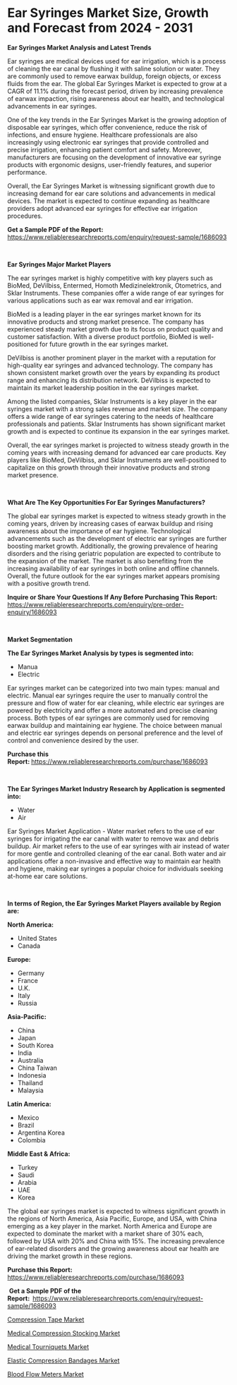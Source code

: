 <p><h1>Ear Syringes Market Size, Growth and Forecast from 2024 - 2031</h1></p><p><strong>Ear Syringes Market Analysis and Latest Trends</strong></p>
<p><p>Ear syringes are medical devices used for ear irrigation, which is a process of cleaning the ear canal by flushing it with saline solution or water. They are commonly used to remove earwax buildup, foreign objects, or excess fluids from the ear. The global Ear Syringes Market is expected to grow at a CAGR of 11.1% during the forecast period, driven by increasing prevalence of earwax impaction, rising awareness about ear health, and technological advancements in ear syringes.</p><p>One of the key trends in the Ear Syringes Market is the growing adoption of disposable ear syringes, which offer convenience, reduce the risk of infections, and ensure hygiene. Healthcare professionals are also increasingly using electronic ear syringes that provide controlled and precise irrigation, enhancing patient comfort and safety. Moreover, manufacturers are focusing on the development of innovative ear syringe products with ergonomic designs, user-friendly features, and superior performance.</p><p>Overall, the Ear Syringes Market is witnessing significant growth due to increasing demand for ear care solutions and advancements in medical devices. The market is expected to continue expanding as healthcare providers adopt advanced ear syringes for effective ear irrigation procedures.</p></p>
<p><strong>Get a Sample PDF of the Report:&nbsp;</strong> <a href="https://www.reliableresearchreports.com/enquiry/request-sample/1686093">https://www.reliableresearchreports.com/enquiry/request-sample/1686093</a></p>
<p>&nbsp;</p>
<p><strong>Ear Syringes Major Market Players</strong></p>
<p><p>The ear syringes market is highly competitive with key players such as BioMed, DeVilbiss, Entermed, Homoth Medizinelektronik, Otometrics, and Sklar Instruments. These companies offer a wide range of ear syringes for various applications such as ear wax removal and ear irrigation.</p><p>BioMed is a leading player in the ear syringes market known for its innovative products and strong market presence. The company has experienced steady market growth due to its focus on product quality and customer satisfaction. With a diverse product portfolio, BioMed is well-positioned for future growth in the ear syringes market.</p><p>DeVilbiss is another prominent player in the market with a reputation for high-quality ear syringes and advanced technology. The company has shown consistent market growth over the years by expanding its product range and enhancing its distribution network. DeVilbiss is expected to maintain its market leadership position in the ear syringes market.</p><p>Among the listed companies, Sklar Instruments is a key player in the ear syringes market with a strong sales revenue and market size. The company offers a wide range of ear syringes catering to the needs of healthcare professionals and patients. Sklar Instruments has shown significant market growth and is expected to continue its expansion in the ear syringes market.</p><p>Overall, the ear syringes market is projected to witness steady growth in the coming years with increasing demand for advanced ear care products. Key players like BioMed, DeVilbiss, and Sklar Instruments are well-positioned to capitalize on this growth through their innovative products and strong market presence.</p></p>
<p>&nbsp;</p>
<p><strong>What Are The Key Opportunities For Ear Syringes Manufacturers?</strong></p>
<p><p>The global ear syringes market is expected to witness steady growth in the coming years, driven by increasing cases of earwax buildup and rising awareness about the importance of ear hygiene. Technological advancements such as the development of electric ear syringes are further boosting market growth. Additionally, the growing prevalence of hearing disorders and the rising geriatric population are expected to contribute to the expansion of the market. The market is also benefiting from the increasing availability of ear syringes in both online and offline channels. Overall, the future outlook for the ear syringes market appears promising with a positive growth trend.</p></p>
<p><strong>Inquire or Share Your Questions If Any Before Purchasing This Report:</strong> <a href="https://www.reliableresearchreports.com/enquiry/pre-order-enquiry/1686093">https://www.reliableresearchreports.com/enquiry/pre-order-enquiry/1686093</a></p>
<p>&nbsp;</p>
<p><strong>Market Segmentation</strong></p>
<p><strong>The Ear Syringes Market Analysis by types is segmented into:</strong></p>
<p><ul><li>Manua</li><li>Electric</li></ul></p>
<p><p>Ear syringes market can be categorized into two main types: manual and electric. Manual ear syringes require the user to manually control the pressure and flow of water for ear cleaning, while electric ear syringes are powered by electricity and offer a more automated and precise cleaning process. Both types of ear syringes are commonly used for removing earwax buildup and maintaining ear hygiene. The choice between manual and electric ear syringes depends on personal preference and the level of control and convenience desired by the user.</p></p>
<p><strong>Purchase this Report:&nbsp;</strong><a href="https://www.reliableresearchreports.com/purchase/1686093">https://www.reliableresearchreports.com/purchase/1686093</a></p>
<p>&nbsp;</p>
<p><strong>The Ear Syringes Market Industry Research by Application is segmented into:</strong></p>
<p><ul><li>Water</li><li>Air</li></ul></p>
<p><p>Ear Syringes Market Application - Water market refers to the use of ear syringes for irrigating the ear canal with water to remove wax and debris buildup. Air market refers to the use of ear syringes with air instead of water for more gentle and controlled cleaning of the ear canal. Both water and air applications offer a non-invasive and effective way to maintain ear health and hygiene, making ear syringes a popular choice for individuals seeking at-home ear care solutions.</p></p>
<p>&nbsp;</p>
<p><strong>In terms of Region, the Ear Syringes Market Players available by Region are:</strong></p>
<p>
    <p> <strong> North America: </strong>
        <ul>
            <li>United States</li>
            <li>Canada</li>
        </ul>
        </p> 
    <p> <strong> Europe: </strong>
        <ul>
            <li>Germany</li>
            <li>France</li>
            <li>U.K.</li>
            <li>Italy</li>
            <li>Russia</li>
        </ul>
        </p> 
    <p> <strong> Asia-Pacific: </strong>
        <ul>
            <li>China</li>
            <li>Japan</li>
            <li>South Korea</li>
            <li>India</li>
            <li>Australia</li>
            <li>China Taiwan</li>
            <li>Indonesia</li>
            <li>Thailand</li>
            <li>Malaysia</li>
        </ul>
        </p> 
    <p> <strong> Latin America: </strong>
        <ul>
            <li>Mexico</li>
            <li>Brazil</li>
            <li>Argentina Korea</li>
            <li>Colombia</li>
        </ul>
        </p> 
    <p> <strong> Middle East & Africa: </strong>
        <ul>
            <li>Turkey</li>
            <li>Saudi</li>
            <li>Arabia</li>
            <li>UAE</li>
            <li>Korea</li>
        </ul>
    </p>
    </p>
<p><p>The global ear syringes market is expected to witness significant growth in the regions of North America, Asia Pacific, Europe, and USA, with China emerging as a key player in the market. North America and Europe are expected to dominate the market with a market share of 30% each, followed by USA with 20% and China with 15%. The increasing prevalence of ear-related disorders and the growing awareness about ear health are driving the market growth in these regions.</p></p>
<p><strong>Purchase this Report: </strong><a href="https://www.reliableresearchreports.com/purchase/1686093">https://www.reliableresearchreports.com/purchase/1686093</a></p>
<p>&nbsp;<strong>Get a Sample PDF of the Report:&nbsp;&nbsp;</strong><a href="https://www.reliableresearchreports.com/enquiry/request-sample/1686093">https://www.reliableresearchreports.com/enquiry/request-sample/1686093</a></p>
<p><strong></strong></p>
<p><p><a href="https://medium.com/@jakeferguson44521/compression-tape-market-exploring-market-share-market-trends-and-future-growth-d8121713a707">Compression Tape Market</a></p><p><a href="https://medium.com/@jakeferguson44521/decoding-medical-compression-stocking-market-metrics-market-share-trends-and-growth-patterns-883e74e4a077">Medical Compression Stocking Market</a></p><p><a href="https://medium.com/@lealemke/medical-tourniquets-market-trends-and-market-analysis-forecasted-for-period-2024-2031-75fea017c184">Medical Tourniquets Market</a></p><p><a href="https://medium.com/@jakeferguson44521/decoding-elastic-compression-bandages-market-metrics-market-share-trends-and-growth-patterns-be82a281559a">Elastic Compression Bandages Market</a></p><p><a href="https://medium.com/@jakeferguson44521/blood-flow-meters-market-comprehensive-assessment-by-type-application-and-geography-587244204d3f">Blood Flow Meters Market</a></p></p>